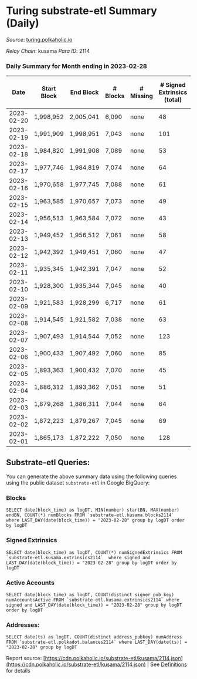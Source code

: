 # Turing substrate-etl Summary (Daily)

_Source_: [turing.polkaholic.io](https://turing.polkaholic.io)

*Relay Chain*: kusama
*Para ID*: 2114



### Daily Summary for Month ending in 2023-02-28


| Date | Start Block | End Block | # Blocks | # Missing | # Signed Extrinsics (total) | # Active Accounts | # Addresses with Balances | # Events | # Transfers | # XCM Transfers In | # XCM Transfers Out |
| ---- | ----------- | --------- | -------- | --------- | --------------------------- | ----------------- | ------------------------- | -------- | ----------- | ------------------ | ------------------- |
| 2023-02-20 | 1,998,952 | 2,005,041 | 6,090 | none  | 48 | 44 |  | 86,878 | 10  |   |   |
| 2023-02-19 | 1,991,909 | 1,998,951 | 7,043 | none  | 101 | 52 | 7,579 | 97,269 | 12  |   |   |
| 2023-02-18 | 1,984,820 | 1,991,908 | 7,089 | none  | 53 |  | 7,578 | 100,344 | 8  | 5  | 3  |
| 2023-02-17 | 1,977,746 | 1,984,819 | 7,074 | none  | 64 | 46 | 7,576 | 100,349 | 15  |   |   |
| 2023-02-16 | 1,970,658 | 1,977,745 | 7,088 | none  | 61 | 48 | 7,574 | 100,484 | 12  |   |   |
| 2023-02-15 | 1,963,585 | 1,970,657 | 7,073 | none  | 49 | 42 | 7,573 | 93,235 | 10  |   |   |
| 2023-02-14 | 1,956,513 | 1,963,584 | 7,072 | none  | 43 | 42 | 7,573 | 100,233 | 6  |   |   |
| 2023-02-13 | 1,949,452 | 1,956,512 | 7,061 | none  | 58 | 46 | 7,572 | 100,185 | 9  |   |   |
| 2023-02-12 | 1,942,392 | 1,949,451 | 7,060 | none  | 47 | 44 | 7,573 | 100,133 | 12  |   |   |
| 2023-02-11 | 1,935,345 | 1,942,391 | 7,047 | none  | 52 | 38 | 7,570 | 97,951 | 3  |   |   |
| 2023-02-10 | 1,928,300 | 1,935,344 | 7,045 | none  | 40 | 32 | 7,570 | 95,115 | 7  |   |   |
| 2023-02-09 | 1,921,583 | 1,928,299 | 6,717 | none  | 61 | 43 | 7,570 | 87,303 | 16  |   |   |
| 2023-02-08 | 1,914,545 | 1,921,582 | 7,038 | none  | 63 | 42 | 7,570 | 100,293 | 16  |   |   |
| 2023-02-07 | 1,907,493 | 1,914,544 | 7,052 | none  | 123 | 93 | 7,567 | 99,759 | 18  |   |   |
| 2023-02-06 | 1,900,433 | 1,907,492 | 7,060 | none  | 85 | 49 | 7,558 | 98,862 | 15  |   |   |
| 2023-02-05 | 1,893,363 | 1,900,432 | 7,070 | none  | 45 | 40 | 7,551 | 91,423 | 5  |   |   |
| 2023-02-04 | 1,886,312 | 1,893,362 | 7,051 | none  | 51 | 38 | 7,550 | 98,468 | 15  | 4  | 7  |
| 2023-02-03 | 1,879,268 | 1,886,311 | 7,044 | none  | 64 | 50 | 7,549 | 98,503 | 10  | 2  | 8  |
| 2023-02-02 | 1,872,223 | 1,879,267 | 7,045 | none  | 69 | 52 | 7,549 | 98,467 | 9  | 3  | 4  |
| 2023-02-01 | 1,865,173 | 1,872,222 | 7,050 | none  | 128 | 112 | 7,546 | 91,788 | 79  | 3  | 5  |

## Substrate-etl Queries:
You can generate the above summary data using the following queries using the public dataset `substrate-etl` in Google BigQuery:


### Blocks
```
SELECT date(block_time) as logDT, MIN(number) startBN, MAX(number) endBN, COUNT(*) numBlocks FROM `substrate-etl.kusama.blocks2114`  where LAST_DAY(date(block_time)) = "2023-02-28" group by logDT order by logDT
```


### Signed Extrinsics
```
SELECT date(block_time) as logDT, COUNT(*) numSignedExtrinsics FROM `substrate-etl.kusama.extrinsics2114`  where signed and LAST_DAY(date(block_time)) = "2023-02-28" group by logDT order by logDT
```


### Active Accounts
```
SELECT date(block_time) as logDT, COUNT(distinct signer_pub_key) numAccountsActive FROM `substrate-etl.kusama.extrinsics2114` where signed and LAST_DAY(date(block_time)) = "2023-02-28" group by logDT order by logDT
```


### Addresses:
```
SELECT date(ts) as logDT, COUNT(distinct address_pubkey) numAddress FROM `substrate-etl.polkadot.balances2114` where LAST_DAY(date(ts)) = "2023-02-28" group by logDT
```



Report source: [https://cdn.polkaholic.io/substrate-etl/kusama/2114.json](https://cdn.polkaholic.io/substrate-etl/kusama/2114.json) | See [Definitions](/DEFINITIONS.md) for details
